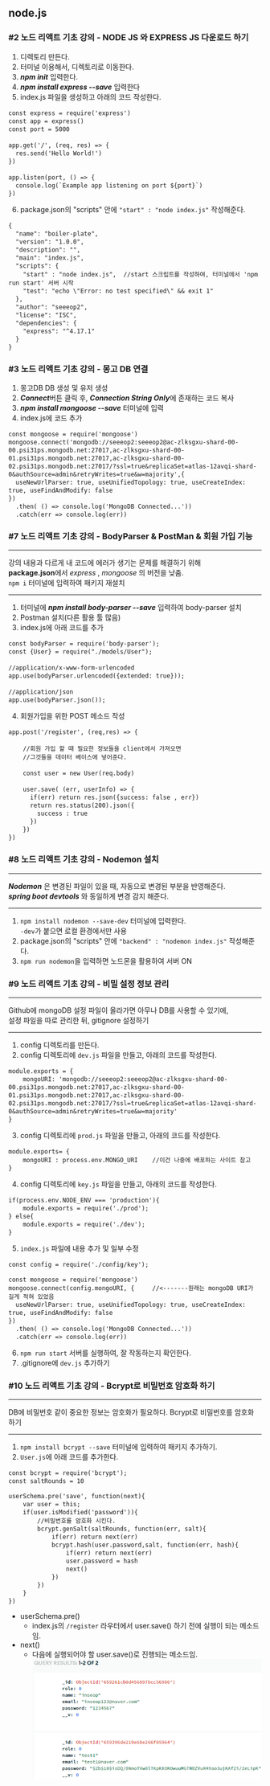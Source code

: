 ## node.js
### #2 노드 리액트 기초 강의 - NODE JS 와 EXPRESS JS 다운로드 하기
1. 디렉토리 만든다.
2. 터미널 이용해서, 디렉토리로 이동한다.
3. ***npm init*** 입력한다.
4. ***npm install express --save*** 입력한다
5. index.js 파일을 생성하고 아래의 코드 작성한다.

```
const express = require('express')
const app = express()
const port = 5000

app.get('/', (req, res) => {
  res.send('Hello World!')
})

app.listen(port, () => {
  console.log(`Example app listening on port ${port}`)
})
```

6. package.json의 "scripts" 안에 `"start" : "node index.js"` 작성해준다.  

```
{
  "name": "boiler-plate",
  "version": "1.0.0",
  "description": "",
  "main": "index.js",
  "scripts": {
    "start" : "node index.js",	//start 스크립트를 작성하여, 터미널에서 'npm run start' 서버 시작
    "test": "echo \"Error: no test specified\" && exit 1"
  },
  "author": "seeeop2",
  "license": "ISC",
  "dependencies": {
    "express": "^4.17.1"
  }
}
```

### #3 노드 리액트 기초 강의 - 몽고 DB 연결
1. 몽고DB DB 생성 및 유저 생성
2. ***Connect***버튼 클릭 후, ***Connection String Only***에 존재하는 코드 복사
3. ***npm install mongoose --save*** 터미널에 입력
4. index.js에 코드 추가

```
const mongoose = require('mongoose')
mongoose.connect('mongodb://seeeop2:seeeop2@ac-zlksgxu-shard-00-00.psi31ps.mongodb.net:27017,ac-zlksgxu-shard-00-01.psi31ps.mongodb.net:27017,ac-zlksgxu-shard-00-02.psi31ps.mongodb.net:27017/?ssl=true&replicaSet=atlas-12avqi-shard-0&authSource=admin&retryWrites=true&w=majority',{
  useNewUrlParser: true, useUnifiedTopology: true, useCreateIndex: true, useFindAndModify: false
})
  .then( () => console.log('MongoDB Connected...'))
  .catch(err => console.log(err))
```


### #7 노드 리액트 기초 강의 - BodyParser & PostMan & 회원 가입 기능
***
강의 내용과 다르게 내 코드에 에러가 생기는 문제를 해결하기 위해  
**package.json**에서 *express* , *mongoose* 의 버전을 낮춤.  
`npm i` 터미널에 입력하여 패키지 재설치
***

1. 터미널에 ***npm install body-parser --save*** 입력하여 body-parser 설치
2. Postman 설치(다른 활용 툴 많음)
3. index.js에 아래 코드를 추가

```
const bodyParser = require('body-parser');
const {User} = require("./models/User");

//application/x-www-form-urlencoded
app.use(bodyParser.urlencoded({extended: true}));

//application/json
app.use(bodyParser.json());
```

4. 회원가입을 위한 POST 메소드 작성

```
app.post('/register', (req,res) => {

    //회원 가입 할 때 필요한 정보들을 client에서 가져오면
    //그것들을 데이터 베이스에 넣어준다.

    const user = new User(req.body)

    user.save( (err, userInfo) => {
      if(err) return res.json({success: false , err})
      return res.status(200).json({
        success : true
      })
    })
})
```

### #8 노드 리액트 기초 강의 - Nodemon 설치
***
***Nodemon*** 은 변경된 파일이 있을 때, 자동으로 변경된 부분을 반영해준다.  
***spring boot devtools*** 와 동일하게 변경 감지 해준다.
***
1. `npm install nodemon --save-dev` 터미널에 입력한다.  
`-dev`가 붙으면 로컬 환경에서만 사용
2. package.json의 "scripts" 안에 `"backend" : "nodemon index.js"` 작성해준다.
3. `npm run nodemon`을 입력하면 노드몬을 활용하여 서버 ON

### #9 노드 리액트 기초 강의 - 비밀 설정 정보 관리
***
Github에 mongoDB 설정 파일이 올라가면 아무나 DB를 사용할 수 있기에,  
설정 파일을 따로 관리한 뒤, gitignore 설정하기
***
1. config 디렉토리를 만든다.
2. config 디렉토리에 `dev.js` 파일을 만들고, 아래의 코드를 작성한다.
```
module.exports = {
    mongoURI: 'mongodb://seeeop2:seeeop2@ac-zlksgxu-shard-00-00.psi31ps.mongodb.net:27017,ac-zlksgxu-shard-00-01.psi31ps.mongodb.net:27017,ac-zlksgxu-shard-00-02.psi31ps.mongodb.net:27017/?ssl=true&replicaSet=atlas-12avqi-shard-0&authSource=admin&retryWrites=true&w=majority'
}
```
3. config 디렉토리에 `prod.js` 파일을 만들고, 아래의 코드를 작성한다.
```
module.exports= {
    mongoURI : process.env.MONGO_URI	//이건 나중에 배포하는 사이트 참고
}
```
4. config 디렉토리에 `key.js` 파일을 만들고, 아래의 코드를 작성한다.
```
if(process.env.NODE_ENV === 'production'){
    module.exports = require('./prod');
} else{
    module.exports = require('./dev');
}
```
5. `index.js` 파일에 내용 추가 및 일부 수정
```
const config = require('./config/key');
```

```
const mongoose = require('mongoose')
mongoose.connect(config.mongoURI, {		//<-------원래는 mongoDB URI가 길게 적혀 있었음
  useNewUrlParser: true, useUnifiedTopology: true, useCreateIndex: true, useFindAndModify: false
})
  .then( () => console.log('MongoDB Connected...'))
  .catch(err => console.log(err))
```
6. `npm run start` 서버를 실행하여, 잘 작동하는지 확인한다.
7. .gitignore에 `dev.js` 추가하기


### #10 노드 리액트 기초 강의 - Bcrypt로 비밀번호 암호화 하기
***
DB에 비밀번호 같이 중요한 정보는 암호화가 필요하다.
Bcrypt로 비밀번호를 암호화 하기
***
1. `npm install bcrypt --save` 터미널에 입력하여 패키지 추가하기.
2. `User.js`에 아래 코드를 추가한다.
```
const bcrypt = require('bcrypt');
const saltRounds = 10
```
```
userSchema.pre('save', function(next){
    var user = this;
    if(user.isModified('password')){
        //비밀번호를 암호화 시킨다.
        bcrypt.genSalt(saltRounds, function(err, salt){
            if(err) return next(err)
            bcrypt.hash(user.password,salt, function(err, hash){
                if(err) return next(err)
                user.password = hash
                next()
            })
        })
    }
})
```
* userSchema.pre() 
	*  index.js의 `/register` 라우터에서 user.save() 하기 전에 실행이 되는 메소드임.
* next()
	* 다음에 실행되어야 할 user.save()로 진행되는 메소드임.
![mongoDB_Bcrypt](./images/img_1.png)